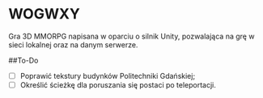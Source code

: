 # WOGWXY
Gra 3D MMORPG napisana w oparciu o silnik Unity, pozwalająca na grę w sieci lokalnej oraz na danym serwerze.

##To-Do
- [ ] Poprawić tekstury budynków Politechniki Gdańskiej;
- [ ] Określić ścieżkę dla poruszania się postaci po teleportacji.
